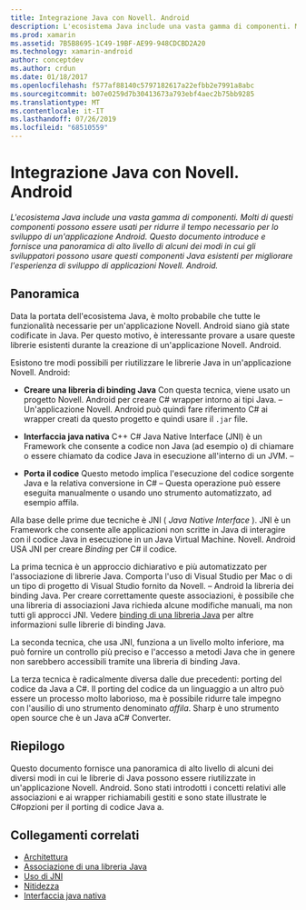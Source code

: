 ```yaml
---
title: Integrazione Java con Novell. Android
description: L'ecosistema Java include una vasta gamma di componenti. Molti di questi componenti possono essere usati per ridurre il tempo necessario per lo sviluppo di un'applicazione Android. Questo documento introduce e fornisce una panoramica di alto livello di alcuni dei modi in cui gli sviluppatori possono usare questi componenti Java esistenti per migliorare l'esperienza di sviluppo di applicazioni Novell. Android.
ms.prod: xamarin
ms.assetid: 7B5B8695-1C49-19BF-AE99-948CDCBD2A20
ms.technology: xamarin-android
author: conceptdev
ms.author: crdun
ms.date: 01/18/2017
ms.openlocfilehash: f577af88140c5797182617a22efbb2e7991a8abc
ms.sourcegitcommit: b07e0259d7b30413673a793ebf4aec2b75bb9285
ms.translationtype: MT
ms.contentlocale: it-IT
ms.lasthandoff: 07/26/2019
ms.locfileid: "68510559"
---
```

# <a name="java-integration-with-xamarinandroid"></a>Integrazione Java con Novell. Android

_L'ecosistema Java include una vasta gamma di componenti. Molti di questi componenti possono essere usati per ridurre il tempo necessario per lo sviluppo di un'applicazione Android. Questo documento introduce e fornisce una panoramica di alto livello di alcuni dei modi in cui gli sviluppatori possono usare questi componenti Java esistenti per migliorare l'esperienza di sviluppo di applicazioni Novell. Android._

## <a name="overview"></a>Panoramica

Data la portata dell'ecosistema Java, è molto probabile che tutte le funzionalità necessarie per un'applicazione Novell. Android siano già state codificate in Java. Per questo motivo, è interessante provare a usare queste librerie esistenti durante la creazione di un'applicazione Novell. Android.

Esistono tre modi possibili per riutilizzare le librerie Java in un'applicazione Novell. Android: 

-   **Creare una libreria di binding Java** Con questa tecnica, viene usato un progetto Novell. Android per creare C# wrapper intorno ai tipi Java. &ndash; Un'applicazione Novell. Android può quindi fare riferimento C# ai wrapper creati da questo progetto e quindi usare il `.jar` file. 

-   **Interfaccia java nativa** C++ C#   Java Native Interface (JNI) è un Framework che consente a codice non Java (ad esempio o) di chiamare o essere chiamato da codice Java in esecuzione all'interno di un JVM. &ndash; 

-   **Porta il codice** Questo metodo implica l'esecuzione del codice sorgente Java e la relativa conversione in C# &ndash; Questa operazione può essere eseguita manualmente o usando uno strumento automatizzato, ad esempio affila. 

Alla base delle prime due tecniche è JNI ( *Java Native Interface* ). JNI è un Framework che consente alle applicazioni non scritte in Java di interagire con il codice Java in esecuzione in un Java Virtual Machine. Novell. Android USA JNI per creare *Binding* per C# il codice. 

La prima tecnica è un approccio dichiarativo e più automatizzato per l'associazione di librerie Java. Comporta l'uso di Visual Studio per Mac o di un tipo di progetto di Visual Studio fornito da Novell. &ndash; Android la libreria dei binding Java. Per creare correttamente queste associazioni, è possibile che una libreria di associazioni Java richieda alcune modifiche manuali, ma non tutti gli approcci JNI. Vedere [binding di una libreria Java](~/android/platform/binding-java-library/index.md) per altre informazioni sulle librerie di binding Java. 

La seconda tecnica, che usa JNI, funziona a un livello molto inferiore, ma può fornire un controllo più preciso e l'accesso a metodi Java che in genere non sarebbero accessibili tramite una libreria di binding Java. 

La terza tecnica è radicalmente diversa dalle due precedenti: porting del codice da Java a C#. Il porting del codice da un linguaggio a un altro può essere un processo molto laborioso, ma è possibile ridurre tale impegno con l'ausilio di uno strumento denominato *affila*. Sharp è uno strumento open source che è un Java aC# Converter. 



## <a name="summary"></a>Riepilogo

Questo documento fornisce una panoramica di alto livello di alcuni dei diversi modi in cui le librerie di Java possono essere riutilizzate in un'applicazione Novell. Android. Sono stati introdotti i concetti relativi alle associazioni e ai wrapper richiamabili gestiti e sono state illustrate le C#opzioni per il porting di codice Java a. 


## <a name="related-links"></a>Collegamenti correlati

- [Architettura](~/android/internals/architecture.md)
- [Associazione di una libreria Java](~/android/platform/binding-java-library/index.md)
- [Uso di JNI](~/android/platform/java-integration/working-with-jni.md)
- [Nitidezza](https://github.com/slluis/sharpen)
- [Interfaccia java nativa](http://docs.oracle.com/javase/7/docs/technotes~/jni/index.html)

